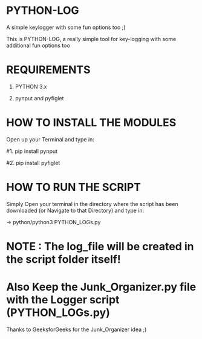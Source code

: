 # PYTHON-LOG
A simple keylogger with some fun options too ;)

This is PYTHON-LOG, a really simple tool for key-logging with some additional fun options too




# REQUIREMENTS

1. PYTHON 3.x

2. pynput and pyfiglet


# HOW TO INSTALL THE MODULES

Open up your Terminal and type in:

#1. pip install pynput
   
#2. pip install pyfiglet 
   
# HOW TO RUN THE SCRIPT

Simply Open your terminal in the directory where the script has been downloaded (or Navigate to that Directory) and type in:

-> python/python3 PYTHON_LOGs.py



# NOTE : The log_file will be created in the script folder itself!
# Also Keep the Junk_Organizer.py file with the Logger script (PYTHON_LOGs.py)

Thanks to GeeksforGeeks for the Junk_Organizer idea ;)
